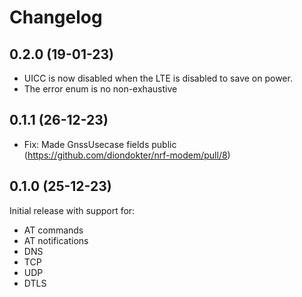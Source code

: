 # Changelog

## 0.2.0 (19-01-23)

- UICC is now disabled when the LTE is disabled to save on power.
- The error enum is no non-exhaustive

## 0.1.1 (26-12-23)

- Fix: Made GnssUsecase fields public (https://github.com/diondokter/nrf-modem/pull/8)

## 0.1.0 (25-12-23)

Initial release with support for:
- AT commands
- AT notifications
- DNS
- TCP
- UDP
- DTLS
